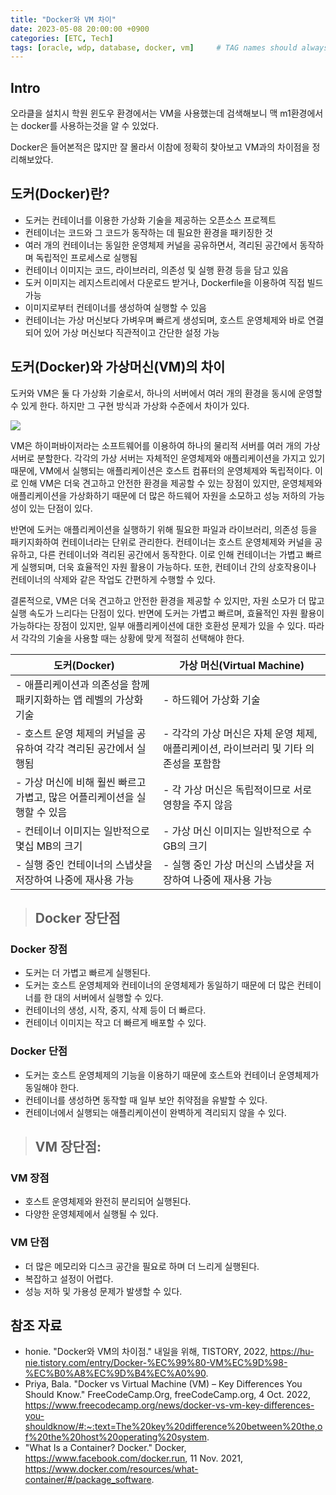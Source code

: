 ```yaml
---
title: "Docker와 VM 차이"
date: 2023-05-08 20:00:00 +0900
categories: [ETC, Tech]
tags: [oracle, wdp, database, docker, vm]     # TAG names should always be lowercase
---
```



## Intro
오라클을 설치시 학원 윈도우 환경에서는 VM을 사용했는데 검색해보니 맥 m1환경에서는 docker를 사용하는것을 알 수 있었다.

Docker은 들어본적은 많지만 잘 몰라서 이참에 정확히 찾아보고 VM과의 차이점을 정리해보았다.

## 도커(Docker)란?
- 도커는 컨테이너를 이용한 가상화 기술을 제공하는 오픈소스 프로젝트
- 컨테이너는 코드와 그 코드가 동작하는 데 필요한 환경을 패키징한 것
- 여러 개의 컨테이너는 동일한 운영체제 커널을 공유하면서, 격리된 공간에서 동작하며 독립적인 프로세스로 실행됨
- 컨테이너 이미지는 코드, 라이브러리, 의존성 및 실행 환경 등을 담고 있음
- 도커 이미지는 레지스트리에서 다운로드 받거나, Dockerfile을 이용하여 직접 빌드 가능
- 이미지로부터 컨테이너를 생성하여 실행할 수 있음
- 컨테이너는 가상 머신보다 가벼우며 빠르게 생성되며, 호스트 운영체제와 바로 연결되어 있어 가상 머신보다 직관적이고 간단한 설정 가능

## 도커(Docker)와 가상머신(VM)의 차이


도커와 VM은 둘 다 가상화 기술로서, 하나의 서버에서 여러 개의 환경을 동시에 운영할 수 있게 한다. 하지만 그 구현 방식과 가상화 수준에서 차이가 있다.

![](https://velog.velcdn.com/images/syshin0116/post/7f406cd5-e3b9-4f2b-b57a-daa23f8572f3/image.png)

VM은 하이퍼바이저라는 소프트웨어를 이용하여 하나의 물리적 서버를 여러 개의 가상 서버로 분할한다. 각각의 가상 서버는 자체적인 운영체제와 애플리케이션을 가지고 있기 때문에, VM에서 실행되는 애플리케이션은 호스트 컴퓨터의 운영체제와 독립적이다. 이로 인해 VM은 더욱 견고하고 안전한 환경을 제공할 수 있는 장점이 있지만, 운영체제와 애플리케이션을 가상화하기 때문에 더 많은 하드웨어 자원을 소모하고 성능 저하의 가능성이 있는 단점이 있다.

반면에 도커는 애플리케이션을 실행하기 위해 필요한 파일과 라이브러리, 의존성 등을 패키지화하여 컨테이너라는 단위로 관리한다. 컨테이너는 호스트 운영체제와 커널을 공유하고, 다른 컨테이너와 격리된 공간에서 동작한다. 이로 인해 컨테이너는 가볍고 빠르게 실행되며, 더욱 효율적인 자원 활용이 가능하다. 또한, 컨테이너 간의 상호작용이나 컨테이너의 삭제와 같은 작업도 간편하게 수행할 수 있다.

결론적으로, VM은 더욱 견고하고 안전한 환경을 제공할 수 있지만, 자원 소모가 더 많고 실행 속도가 느리다는 단점이 있다. 반면에 도커는 가볍고 빠르며, 효율적인 자원 활용이 가능하다는 장점이 있지만, 일부 애플리케이션에 대한 호환성 문제가 있을 수 있다. 따라서 각각의 기술을 사용할 때는 상황에 맞게 적절히 선택해야 한다.


| 도커(Docker)                                                              | 가상 머신(Virtual Machine)                                                            |
|---------------------------------------------------------------------------|---------------------------------------------------------------------------------------|
| - 애플리케이션과 의존성을 함께 패키지화하는 앱 레벨의 가상화 기술         | - 하드웨어 가상화 기술                                                                |
| - 호스트 운영 체제의 커널을 공유하여 각각 격리된 공간에서 실행됨          | - 각각의 가상 머신은 자체 운영 체제, 애플리케이션, 라이브러리 및 기타 의존성을 포함함 |
| - 가상 머신에 비해 훨씬 빠르고 가볍고, 많은 어플리케이션을 실행할 수 있음 | - 각 가상 머신은 독립적이므로 서로 영향을 주지 않음                                   |
| - 컨테이너 이미지는 일반적으로 몇십 MB의 크기                             | - 가상 머신 이미지는 일반적으로 수 GB의 크기                                          |
| - 실행 중인 컨테이너의 스냅샷을 저장하여 나중에 재사용 가능               | - 실행 중인 가상 머신의 스냅샷을 저장하여 나중에 재사용 가능                          |

>## Docker 장단점
### Docker 장점
- 도커는 더 가볍고 빠르게 실행된다.
- 도커는 호스트 운영체제와 컨테이너의 운영체제가 동일하기 때문에 더 많은 컨테이너를 한 대의 서버에서 실행할 수 있다.
- 컨테이너의 생성, 시작, 중지, 삭제 등이 더 빠르다.
- 컨테이너 이미지는 작고 더 빠르게 배포할 수 있다.
### Docker 단점
- 도커는 호스트 운영체제의 기능을 이용하기 때문에 호스트와 컨테이너 운영체제가 동일해야 한다.
- 컨테이너를 생성하면 동작할 때 일부 보안 취약점을 유발할 수 있다.
- 컨테이너에서 실행되는 애플리케이션이 완벽하게 격리되지 않을 수 있다.

>## VM 장단점:
### VM 장점
- 호스트 운영체제와 완전히 분리되어 실행된다.
- 다양한 운영체제에서 실행될 수 있다.
### VM 단점
- 더 많은 메모리와 디스크 공간을 필요로 하며 더 느리게 실행된다.
- 복잡하고 설정이 어렵다.
- 성능 저하 및 가용성 문제가 발생할 수 있다.

## 참조 자료

- honie. "Docker와 VM의 차이점." 내일을 위해, TISTORY, 2022, https://hu-nie.tistory.com/entry/Docker-%EC%99%80-VM%EC%9D%98-%EC%B0%A8%EC%9D%B4%EC%A0%90.
- Priya, Bala. "Docker vs Virtual Machine (VM) – Key Differences You Should Know." FreeCodeCamp.Org, freeCodeCamp.org, 4 Oct. 2022, https://www.freecodecamp.org/news/docker-vs-vm-key-differences-you-shouldknow/#:~:text=The%20key%20difference%20between%20the,of%20the%20host%20operating%20system.
- "What Is a Container? Docker." Docker, https://www.facebook.com/docker.run, 11 Nov. 2021, https://www.docker.com/resources/what-container/#/package_software.

